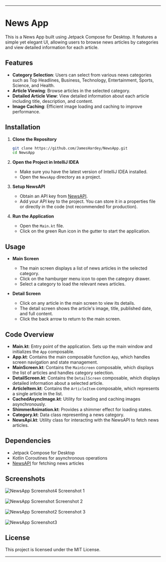 
---

# News App

This is a News App built using Jetpack Compose for Desktop. It features a simple yet elegant UI, allowing users to browse news articles by categories and view detailed information for each article.

## Features

- **Category Selection**: Users can select from various news categories such as Top Headlines, Business, Technology, Entertainment, Sports, Science, and Health.
- **Article Viewing**: Browse articles in the selected category.
- **Detailed Article View**: View detailed information about each article including title, description, and content.
- **Image Caching**: Efficient image loading and caching to improve performance.

## Installation

1. **Clone the Repository**
   ```sh
   git clone https://github.com/JamesHardey/NewsApp.git
   cd NewsApp
   ```

2. **Open the Project in IntelliJ IDEA**
    - Make sure you have the latest version of IntelliJ IDEA installed.
    - Open the `NewsApp` directory as a project.

3. **Setup NewsAPI**
    - Obtain an API key from [NewsAPI](https://newsapi.org/).
    - Add your API key to the project. You can store it in a properties file or directly in the code (not recommended for production).

4. **Run the Application**
    - Open the `Main.kt` file.
    - Click on the green Run icon in the gutter to start the application.

## Usage

- **Main Screen**
    - The main screen displays a list of news articles in the selected category.
    - Click on the hamburger menu icon to open the category drawer.
    - Select a category to load the relevant news articles.

- **Detail Screen**
    - Click on any article in the main screen to view its details.
    - The detail screen shows the article's image, title, published date, and full content.
    - Click the back arrow to return to the main screen.

## Code Overview

- **Main.kt**: Entry point of the application. Sets up the main window and initializes the `App` composable.
- **App.kt**: Contains the main composable function `App`, which handles screen navigation and state management.
- **MainScreen.kt**: Contains the `MainScreen` composable, which displays the list of articles and handles category selection.
- **DetailScreen.kt**: Contains the `DetailScreen` composable, which displays detailed information about a selected article.
- **ArticleItem.kt**: Contains the `ArticleItem` composable, which represents a single article in the list.
- **CachedAsyncImage.kt**: Utility for loading and caching images asynchronously.
- **ShimmerAnimation.kt**: Provides a shimmer effect for loading states.
- **Category.kt**: Data class representing a news category.
- **NewsApi.kt**: Utility class for interacting with the NewsAPI to fetch news articles.

## Dependencies

- Jetpack Compose for Desktop
- Kotlin Coroutines for asynchronous operations
- [NewsAPI](https://newsapi.org/) for fetching news articles


## Screenshots

![NewsApp Screenshot4](https://github.com/user-attachments/assets/cd72131e-94f9-4b48-b1e2-d4cff6203ff8)
Screenshot 1
<br>
<br>
![NewsApp Screenshot](https://github.com/user-attachments/assets/2dc2131f-b4c6-4182-a4ad-49cba9e1c879)
Screenshot 2
<br>
<br>
![NewsApp Screenshot2](https://github.com/user-attachments/assets/1e48ebb5-34c7-4f25-9382-9d19608020f1)
Screenshot 3
<br>
<br>
![NewsApp Screenshot3](https://github.com/user-attachments/assets/b60ea7c1-d73e-4469-8dc1-f2480e30dd55)

## License

This project is licensed under the MIT License.

---

